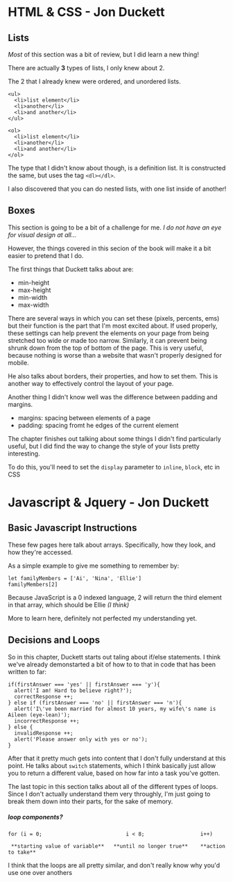 # HTML & CSS - Jon Duckett

## Lists

*Most* of this section was a bit of review, but I did learn a new thing!

There are actually **3** types of lists, I only knew about 2.

The 2 that I already knew were ordered, and unordered lists.

```
<ul>
  <li>list element</li>
  <li>another</li>
  <li>and another</li>
</ul>

<ol>
  <li>list element</li>
  <li>another</li>
  <li>and another</li>
</ol>
```
The type that I didn't know about though, is a definition list. 
It is constructed the same, but uses the tag ```<dl></dl>```. 

I also discovered that you can do nested lists, with one list inside of another!

## Boxes

This section is going to be a bit of a challenge for me. 
*I do not have an eye for visual design at all...*

However, the things covered in this secion of the book will make it a bit easier to pretend that I do.

The first things that Duckett talks about are:
* min-height
* max-height
* min-width
* max-width

There are several ways in which you can set these (pixels, percents, ems) but their function is the part that I'm most excited about. 
If used properly, these settings can help prevent the elements on your page from being stretched too wide or made too narrow.
Similarly, it can prevent being shrunk down from the top of bottom of the page. This is very useful, because nothing is worse than a website that wasn't properly designed for mobile.

He also talks about borders, their properties, and how to set them. This is another way to effectively control the layout of your page.

Another thing I didn't know well was the difference between padding and margins. 

* margins: spacing between elements of a page
* padding: spacing fromt he edges of the current element

The chapter finishes out talking about some things I didn't find particularly useful, but I did find the way to change the style of your lists pretty interesting. 

To do this, you'll need to set the ```display``` parameter to ```inline```, ```block```, etc in CSS

# Javascript & Jquery - Jon Duckett

## Basic Javascript Instructions

These few pages here talk about arrays. Specifically, how they look, and how they're accessed.

As a simple example to give me something to remember by:
```
let familyMembers = ['Ai', 'Nina', 'Ellie']
familyMembers[2] 
```
 Because JavaScript is a 0 indexed language, 2 will return the third element in that array, which should be Ellie *(I think)*

 More to learn here, definitely not perfected my understanding yet.

## Decisions and Loops

So in this chapter, Duckett starts out taling about if/else statements. I think we've already demonstarted a bit of how to to that in code that has been written to far: 
```
if(firstAnswer === 'yes' || firstAnswer === 'y'){
  alert('I am! Hard to believe right?');
  correctResponse ++;
} else if (firstAnswer === 'no' || firstAnswer === 'n'){
  alert('I\'ve been married for almost 10 years, my wife\'s name is Aileen (eye-lean)');
  incorrectResponse ++;
} else {
  invalidResponse ++;
  alert('Please answer only with yes or no');
}
```

After that it pretty much gets into content that I don't fully understand at this point. 
He talks about ```switch``` statements, which I think basically just allow you to return a different value, based on how far into a task you've gotten.

The last topic in this section talks about all of the different types of loops. Since I don't actually understand them very throughly, I'm just going to break them down into their parts, for the sake of memory.

##### loop components?
```
for (i = 0;                           i < 8;                  i++)
```
     **starting value of variable**   **until no longer true**    **action to take**

I think that the loops are all pretty similar, and don't really know why you'd use one over anothers
